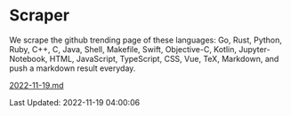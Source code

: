 # Scraper

We scrape the github trending page of these languages: Go, Rust, Python, Ruby, C++, C, Java, Shell, Makefile, Swift, Objective-C, Kotlin, Jupyter-Notebook, HTML, JavaScript, TypeScript, CSS, Vue, TeX, Markdown, and push a markdown result everyday.

[2022-11-19.md](https://github.com/yangwenmai/github-trending-backup/blob/master/2022-11-19.md)

Last Updated: 2022-11-19 04:00:06